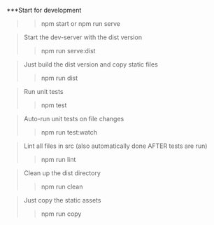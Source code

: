 ***Start for development
>>npm start  or  npm run serve

> Start the dev-server with the dist version
>>npm run serve:dist

> Just build the dist version and copy static files
>>npm run dist

> Run unit tests
>>npm test

> Auto-run unit tests on file changes
>>npm run test:watch

> Lint all files in src (also automatically done AFTER tests are run)
>>npm run lint

> Clean up the dist directory
>>npm run clean

> Just copy the static assets
>>npm run copy
